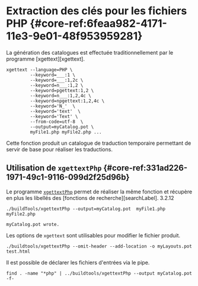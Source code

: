 # Extraction des clés pour les fichiers PHP {#core-ref:6feaa982-4171-11e3-9e01-48f953959281}

La génération des catalogues est effectuée traditionnellement par le programme
 [xgettext][xgettext].

    xgettext --language=PHP \
             --keyword=___:1 \
             --keyword=___:1,2c \
             --keyword=n___:1,2 \
             --keyword=pgettext:1,2 \
             --keyword=n___:1,2,4c \
             --keyword=npgettext:1,2,4c \
             --keyword='N_'  \
             --keyword='text'  \
             --keyword='Text' \
             --from-code=utf-8  \
             --output=myCatalog.pot \
             myFile1.php myFile2.php ...

Cette fonction produit un catalogue de traduction temporaire permettant de
servir de base pour réaliser les traductions.

## Utilisation de `xgettextPhp` {#core-ref:331ad226-1971-49c1-9116-099d2f25d96b}

Le programme [`xgettextPhp`][buildtools] permet de réaliser la même fonction et récupère en
plus les libellés des [fonctions de recherche][searchLabel].
<span class="flag from release">3.2.12</span>

    ./buildTools/xgettextPhp --output=myCatalog.pot  myFile1.php myFile2.php
    
    myCatalog.pot wrote.

Les options de `xgettext` sont utilisables pour modifier le fichier produit.

    ./buildtools/xgettextPhp --omit-header --add-location -o myLayouts.pot test.html

Il est possible de déclarer les fichiers d'entrées via le pipe.

    find . -name "*php" | ../buildtools/xgettextPhp --output myCatalog.pot -f-

<!-- link -->
[buildtools]:       https://github.com/Anakeen/dynacase-buildtools   "Source BuildTools"
